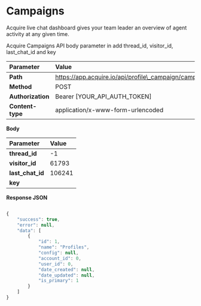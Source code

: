 # Campaigns

Acquire live chat dashboard gives your team leader an overview of agent activity at any given time.

Acquire Campaigns API body parameter in add thread\_id, visitor\_id, last\_chat\_id and key

| Parameter | Value |
| :--- | :--- |
| **Path** | https://app.acquire.io/api/profile\_campaign/campaigns |
| **Method** | POST |
| **Authorization** | Bearer \[YOUR\_API\_AUTH\_TOKEN\] |
| **Content-type** | application/x-www-form-urlencoded |

**Body**

| Parameter | Value |
| :--- | :--- |
| **thread\_id** | -1 |
| **visitor\_id** | 61793 |
| **last\_chat\_id** | 106241 |
| **key** |  |

**Response JSON**

```javascript

{
    "success": true,
    "error": null,
    "data": [
        {
            "id": 1,
            "name": "Profiles",
            "config": null,
            "account_id": 0,
            "user_id": 0,
            "date_created": null,
            "date_updated": null,
            "is_primary": 1
        }
    ]
}
```


